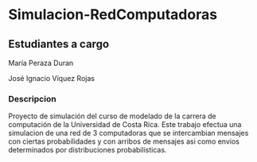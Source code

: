 # Simulacion-RedComputadoras
## Estudiantes a cargo
María Peraza Duran

José Ignacio Víquez Rojas

### Descripcion
Proyecto de simulación del curso de modelado de la carrera de computación de la Universidad de Costa Rica.
Este trabajo efectua una simulacion de una red de 3 computadoras que se intercambian mensajes con ciertas probabilidades y con arribos de mensajes asi como envios determinados por distribuciones probabilisticas.

